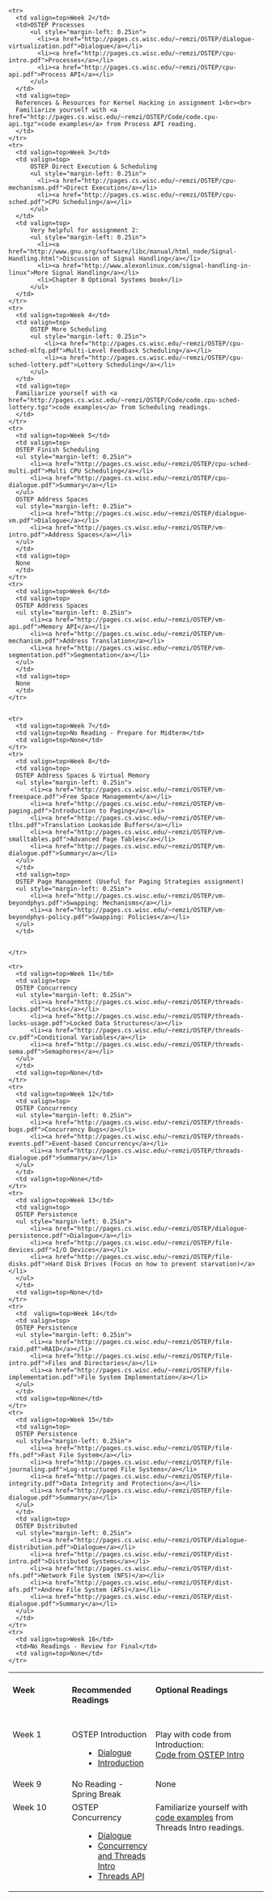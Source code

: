 <table border="0">
  <tbody>
    <tr>
      <td style="vertical-align: top; font-weight: bold;" width="150">
		<strong><h4>Week</h4></strong><br>
      </td>
      <td style="vertical-align: top; font-weight: bold;" >
        <strong><h4>Recommended Readings</h4></strong><br>
      </td>
      <td style="vertical-align: top; font-weight: bold;" width="300">
        <strong><h4>Optional Readings</h4></strong><br>
      </td>
    </tr>
    <tr>
      <td valign=top>Week 1</td>
      <td>OSTEP Introduction
          <ul style="margin-left: 0.25in">
            <li><a href="http://pages.cs.wisc.edu/~remzi/OSTEP/dialogue-threeeasy.pdf">Dialogue</a></li>
            <li><a href="http://pages.cs.wisc.edu/~remzi/OSTEP/intro.pdf">Introduction</a></li>
          </ul>
      </td>
      <td valign=top>Play with code from Introduction:
      <br>
      <a href="http://pages.cs.wisc.edu/~remzi/OSTEP/Code/code.intro.tgz">Code from OSTEP Intro</a>
      </td>
    </tr>

    <tr>
      <td valign=top>Week 2</td>
      <td>OSTEP Processes
          <ul style="margin-left: 0.25in">
            <li><a href="http://pages.cs.wisc.edu/~remzi/OSTEP/dialogue-virtualization.pdf">Dialogue</a></li>
            <li><a href="http://pages.cs.wisc.edu/~remzi/OSTEP/cpu-intro.pdf">Processes</a></li>
            <li><a href="http://pages.cs.wisc.edu/~remzi/OSTEP/cpu-api.pdf">Process API</a></li>
          </ul>
      </td>
      <td valign=top>
      References & Resources for Kernel Hacking in assignment 1<br><br>
      Familiarize yourself with <a href="http://pages.cs.wisc.edu/~remzi/OSTEP/Code/code.cpu-api.tgz">code examples</a> from Process API reading.
      </td>
    </tr>
    <tr>
      <td valign=top>Week 3</td>
      <td valign=top>
          OSTEP Direct Execution & Scheduling
          <ul style="margin-left: 0.25in">
            <li><a href="http://pages.cs.wisc.edu/~remzi/OSTEP/cpu-mechanisms.pdf">Direct Execution</a></li>
            <li><a href="http://pages.cs.wisc.edu/~remzi/OSTEP/cpu-sched.pdf">CPU Scheduling</a></li>
          </ul>
      </td>
      <td valign=top>
          Very helpful for assignment 2:
          <ul style="margin-left: 0.25in">
            <li><a href="http://www.gnu.org/software/libc/manual/html_node/Signal-Handling.html">Discussion of Signal Handling</a></li>
            <li><a href="http://www.alexonlinux.com/signal-handling-in-linux">More Signal Handling</a></li>
            <li>Chapter 8 Optional Systems book</li>
          </ul>
      </td>
    </tr>
    <tr>
      <td valign=top>Week 4</td>
      <td valign=top>
          OSTEP More Scheduling
          <ul style="margin-left: 0.25in">
              <li><a href="http://pages.cs.wisc.edu/~remzi/OSTEP/cpu-sched-mlfq.pdf">Multi-Level Feedback Scheduling</a></li>
              <li><a href="http://pages.cs.wisc.edu/~remzi/OSTEP/cpu-sched-lottery.pdf">Lottery Scheduling</a></li>
          </ul>
      </td>
      <td valign=top>
      Familiarize yourself with <a href="http://pages.cs.wisc.edu/~remzi/OSTEP/Code/code.cpu-sched-lottery.tgz">code examples</a> from Scheduling readings.
      </td>
    </tr>
    <tr>
      <td valign=top>Week 5</td>
      <td valign=top>
      OSTEP Finish Scheduling
      <ul style="margin-left: 0.25in">
          <li><a href="http://pages.cs.wisc.edu/~remzi/OSTEP/cpu-sched-multi.pdf">Multi CPU Scheduling</a></li>
          <li><a href="http://pages.cs.wisc.edu/~remzi/OSTEP/cpu-dialogue.pdf">Summary</a></li>
      </ul>
      OSTEP Address Spaces
      <ul style="margin-left: 0.25in">
          <li><a href="http://pages.cs.wisc.edu/~remzi/OSTEP/dialogue-vm.pdf">Dialogue</a></li>
          <li><a href="http://pages.cs.wisc.edu/~remzi/OSTEP/vm-intro.pdf">Address Spaces</a></li>
      </ul>
      </td>
      <td valign=top>
      None
      </td>
    </tr>
    <tr>
      <td valign=top>Week 6</td>
      <td valign=top>
      OSTEP Address Spaces
      <ul style="margin-left: 0.25in">
          <li><a href="http://pages.cs.wisc.edu/~remzi/OSTEP/vm-api.pdf">Memory API</a></li>
          <li><a href="http://pages.cs.wisc.edu/~remzi/OSTEP/vm-mechanism.pdf">Address Translation</a></li>
          <li><a href="http://pages.cs.wisc.edu/~remzi/OSTEP/vm-segmentation.pdf">Segmentation</a></li>
      </ul>
      </td>
      <td valign=top>
      None
      </td>
    </tr>


    <tr>
      <td valign=top>Week 7</td>
      <td valign=top>No Reading - Prepare for Midterm</td>
      <td valign=top>None</td>
    </tr>
    <tr>
      <td valign=top>Week 8</td>
      <td valign=top>
      OSTEP Address Spaces & Virtual Memory
      <ul style="margin-left: 0.25in">
          <li><a href="http://pages.cs.wisc.edu/~remzi/OSTEP/vm-freespace.pdf">Free Space Management</a></li>
          <li><a href="http://pages.cs.wisc.edu/~remzi/OSTEP/vm-paging.pdf">Introduction to Paging</a></li>
          <li><a href="http://pages.cs.wisc.edu/~remzi/OSTEP/vm-tlbs.pdf">Translation Lookaside Buffers</a></li>
          <li><a href="http://pages.cs.wisc.edu/~remzi/OSTEP/vm-smalltables.pdf">Advanced Page Tables</a></li>
          <li><a href="http://pages.cs.wisc.edu/~remzi/OSTEP/vm-dialogue.pdf">Summary</a></li>
      </ul>
      </td>
      <td valign=top>
      OSTEP Page Management (Useful for Paging Strategies assignment)
      <ul style="margin-left: 0.25in">
          <li><a href="http://pages.cs.wisc.edu/~remzi/OSTEP/vm-beyondphys.pdf">Swapping: Mechanisms</a></li>
          <li><a href="http://pages.cs.wisc.edu/~remzi/OSTEP/vm-beyondphys-policy.pdf">Swapping: Policies</a></li>
      </ul>
      </td>

     
    </tr>
    
   <tr>
      <td valign=top>Week 9</td>
       <td valign=top>No Reading - Spring Break</td>
      <td valign=top>None</td>
    </tr>
    <tr>
      <td valign=top>Week 10</td>
      <td valign=top>
      OSTEP Concurrency
      <ul style="margin-left: 0.25in">
          <li><a href="http://pages.cs.wisc.edu/~remzi/OSTEP/dialogue-concurrency.pdf">Dialogue</a></li>
          <li><a href="http://pages.cs.wisc.edu/~remzi/OSTEP/threads-intro.pdf">Concurrency and Threads Intro</a></li>
          <li><a href="http://pages.cs.wisc.edu/~remzi/OSTEP/threads-api.pdf">Threads API</a></li>
      </ul>
      </td>
      <td valign=top>
      Familiarize yourself with <a href="http://pages.cs.wisc.edu/~remzi/OSTEP/Code/code.threads-intro.tgz">code examples</a> from Threads Intro readings.
      </td>
    </tr>
    
    <tr>
      <td valign=top>Week 11</td>
      <td valign=top>
      OSTEP Concurrency
      <ul style="margin-left: 0.25in">
          <li><a href="http://pages.cs.wisc.edu/~remzi/OSTEP/threads-locks.pdf">Locks</a></li>
          <li><a href="http://pages.cs.wisc.edu/~remzi/OSTEP/threads-locks-usage.pdf">Locked Data Structures</a></li>
          <li><a href="http://pages.cs.wisc.edu/~remzi/OSTEP/threads-cv.pdf">Conditional Variables</a></li>
          <li><a href="http://pages.cs.wisc.edu/~remzi/OSTEP/threads-sema.pdf">Semaphores</a></li>
      </ul>
      </td>
      <td valign=top>None</td>
    </tr>
    <tr>
      <td valign=top>Week 12</td>
      <td valign=top>
      OSTEP Concurrency
      <ul style="margin-left: 0.25in">
          <li><a href="http://pages.cs.wisc.edu/~remzi/OSTEP/threads-bugs.pdf">Concurrency Bugs</a></li>
          <li><a href="http://pages.cs.wisc.edu/~remzi/OSTEP/threads-events.pdf">Event-based Concurrency</a></li>
          <li><a href="http://pages.cs.wisc.edu/~remzi/OSTEP/threads-dialogue.pdf">Summary</a></li>
      </ul>
      </td>
      <td valign=top>None</td>
    </tr>
    <tr>
      <td valign=top>Week 13</td>
      <td valign=top>
      OSTEP Persistence
      <ul style="margin-left: 0.25in">
          <li><a href="http://pages.cs.wisc.edu/~remzi/OSTEP/dialogue-persistence.pdf">Dialogue</a></li>
          <li><a href="http://pages.cs.wisc.edu/~remzi/OSTEP/file-devices.pdf">I/O Devices</a></li>
          <li><a href="http://pages.cs.wisc.edu/~remzi/OSTEP/file-disks.pdf">Hard Disk Drives (Focus on how to prevent starvation)</a></li>
      </ul>
      </td>
      <td valign=top>None</td>
    </tr>
    <tr>
      <td  valign=top>Week 14</td>
      <td valign=top>
      OSTEP Persistence
      <ul style="margin-left: 0.25in">
          <li><a href="http://pages.cs.wisc.edu/~remzi/OSTEP/file-raid.pdf">RAID</a></li>
          <li><a href="http://pages.cs.wisc.edu/~remzi/OSTEP/file-intro.pdf">Files and Directories</a></li>
          <li><a href="http://pages.cs.wisc.edu/~remzi/OSTEP/file-implementation.pdf">File System Implementation</a></li>
      </ul>
      </td>
      <td valign=top>None</td>
    </tr>
    <tr>
      <td valign=top>Week 15</td>
      <td valign=top>
      OSTEP Persistence
      <ul style="margin-left: 0.25in">
          <li><a href="http://pages.cs.wisc.edu/~remzi/OSTEP/file-ffs.pdf">Fast File System</a></li>
          <li><a href="http://pages.cs.wisc.edu/~remzi/OSTEP/file-journaling.pdf">Log-structured File Systems</a></li>
          <li><a href="http://pages.cs.wisc.edu/~remzi/OSTEP/file-integrity.pdf">Data Integrity and Protection</a></li>
          <li><a href="http://pages.cs.wisc.edu/~remzi/OSTEP/file-dialogue.pdf">Summary</a></li>
      </ul>
      </td>
      <td valign=top>
      OSTEP Distributed
      <ul style="margin-left: 0.25in">
          <li><a href="http://pages.cs.wisc.edu/~remzi/OSTEP/dialogue-distribution.pdf">Dialogue</a></li>
          <li><a href="http://pages.cs.wisc.edu/~remzi/OSTEP/dist-intro.pdf">Distributed Systems</a></li>
          <li><a href="http://pages.cs.wisc.edu/~remzi/OSTEP/dist-nfs.pdf">Network File System (NFS)</a></li>
          <li><a href="http://pages.cs.wisc.edu/~remzi/OSTEP/dist-afs.pdf">Andrew File System (AFS)</a></li>
          <li><a href="http://pages.cs.wisc.edu/~remzi/OSTEP/dist-dialogue.pdf">Summary</a></li>
      </ul>
      </td>
    </tr>
    <tr>
      <td valign=top>Week 16</td>
      <td>No Readings - Review for Final</td>
      <td valign=top>None</td>
    </tr>
  </tbody>
</table>
